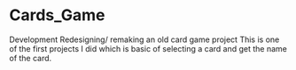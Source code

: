 # Cards_Game
Development
Redesigning/ remaking an old card game project
This is one of the first projects I did which is basic of selecting a card and get the name of the card.
